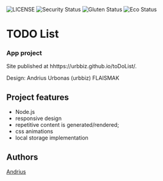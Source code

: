 ![LICENSE](https://img.shields.io/badge/license-MIT-blue.svg?style=flat-square)
![Security Status](https://img.shields.io/security-headers?label=Security&url=https%3A%2F%2Fgithub.com&style=flat-square)
![Gluten Status](https://img.shields.io/badge/Gluten-Free-green.svg)
![Eco Status](https://img.shields.io/badge/ECO-Friendly-green.svg)


# TODO List
### App project



Site published at hhttps://urbbiz.github.io/toDoList/.

Design: Andrius Urbonas (urbbiz) FLAISMAK


## Project features
- Node.js
- responsive design
- repetitive content is generated/rendered;
- css animations
- local storage implementation

## Authors
[Andrius](https://github.com/Urbbiz)
